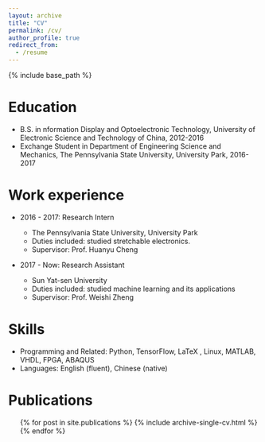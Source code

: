 ```yaml
---
layout: archive
title: "CV"
permalink: /cv/
author_profile: true
redirect_from:
  - /resume
---
```


{% include base_path %}

Education
======
* B.S. in nformation Display and Optoelectronic Technology, University of Electronic Science and Technology of China, 2012-2016
* Exchange Student in Department of Engineering Science and Mechanics, The Pennsylvania State University, University Park, 2016-2017

Work experience
======
* 2016 - 2017: Research Intern
  * The Pennsylvania State University, University Park
  * Duties included: studied stretchable electronics.
  * Supervisor: Prof. Huanyu Cheng

* 2017 - Now: Research Assistant
  * Sun Yat-sen University
  * Duties included: studied machine learning and its applications
  * Supervisor: Prof. Weishi Zheng
  
Skills
======
* Programming and Related: Python, TensorFlow, LaTeX , Linux, MATLAB, VHDL, FPGA, ABAQUS
* Languages: English (fluent), Chinese (native)

Publications
======
  <ul>{% for post in site.publications %}
    {% include archive-single-cv.html %}
  {% endfor %}</ul>

